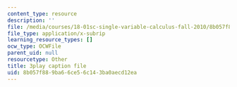 ```yaml
---
content_type: resource
description: ''
file: /media/courses/18-01sc-single-variable-calculus-fall-2010/8b057f889ba66ce56c143ba0aecd12ea_HgEqXhsIq_g.srt
file_type: application/x-subrip
learning_resource_types: []
ocw_type: OCWFile
parent_uid: null
resourcetype: Other
title: 3play caption file
uid: 8b057f88-9ba6-6ce5-6c14-3ba0aecd12ea
---
```

